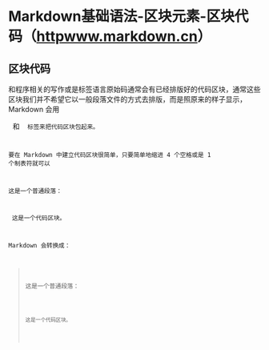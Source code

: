 # Markdown基础语法-区块元素-区块代码（[httpwww.markdown.cn](httpwww.markdown.cn)）
## 区块代码

和程序相关的写作或是标签语言原始码通常会有已经排版好的代码区块，通常这些区块我们并不希望它以一般段落文件的方式去排版，而是照原来的样子显示，Markdown 会用 <pre> 和 <code> 标签来把代码区块包起来。 

要在 Markdown 中建立代码区块很简单，只要简单地缩进 4 个空格或是 1 个制表符就可以 

这是一个普通段落：

​	这是一个代码区块。

Markdown 会转换成： 

> <p>这是一个普通段落：</p>
>
> <pre><code>这是一个代码区块。</code></pre>

